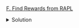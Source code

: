 [F. Find Rewards from RAPL](https://codeforces.com/gym/104246/problem/F)

<details><summary>Solution</summary>

![](../../../assets/104246F.png)

</details>
